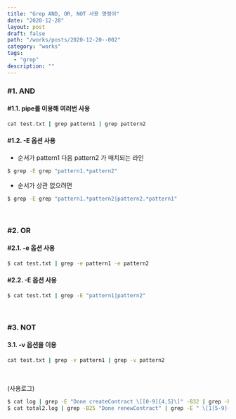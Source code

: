 ```yaml
---
title: "Grep AND, OR, NOT 사용 명령어"
date: "2020-12-20"
layout: post
draft: false
path: "/works/posts/2020-12-20--002"
category: "works"
tags:
  - "grep"
description: ""
---
```


### #1. AND
#### #1.1. pipe를 이용해 여러번 사용

```cmd
cat test.txt | grep pattern1 | grep pattern2
```

#### #1.2. -E 옵션 사용
- 순서가 pattern1 다음 pattern2 가 매치되는 라인 
```cmd
$ grep -E grep "pattern1.*pattern2"
```
- 순서가 상관 없으려면
```cmd
$ grep -E grep "pattern1.*pattern2|pattern2.*pattern1"
```

<br>

### #2. OR
#### #2.1. -e 옵션 사용
```cmd
$ cat test.txt | grep -e pattern1 -e pattern2
```

#### #2.2. -E 옵션 사용
```cmd
$ cat test.txt | grep -E "pattern1|pattern2"
```

<br>

### #3. NOT
#### 3.1. -v 옵션을 이용
```cmd
cat test.txt | grep -v pattern1 | grep -v pattern2
```

<br>

(사용로그)

```cmd
$ cat log | grep -E "Done createContract \[[0-9]{4,5}\]" -B32 | grep -E "Request|controller| \[[7-9]{1}[0-9]{2}| \[[0-9]{4,5}\]"
$ cat total2.log | grep -B25 "Done renewContract" | grep -E " \[1[5-9]{1}[0-9]{2}| \[[2-9]{1}[0-9]{3,4}\]| \[[1-9]{1}[0-9]{4}\]| \[[7-9]{1}[0-9]{2}"
```
